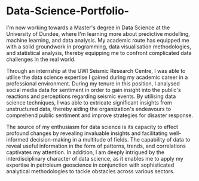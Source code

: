 # Data-Science-Portfolio-
I'm now working towards a Master's degree in Data Science at the University of Dundee, where I'm learning more about predictive modelling, machine learning, and data analysis. My academic route has equipped me with a solid groundwork in programming, data visualisation methodologies, and statistical analysis, thereby equipping me to confront complicated data challenges in the real world.

Through an internship at the UWI Seismic Research Centre, I was able to utilise the data science expertise I gained during my academic career in a professional environment. During my tenure in this position, I analysed social media data for sentiment in order to gain insight into the public's reactions and perceptions regarding seismic events. By utilising data science techniques, I was able to extricate significant insights from unstructured data, thereby aiding the organization's endeavours to comprehend public sentiment and improve strategies for disaster response.

The source of my enthusiasm for data science is its capacity to effect profound changes by revealing invaluable insights and facilitating well-informed decision-making in a multitude of fields. The capability of data to reveal useful information in the form of patterns, trends, and correlations captivates my attention. 
In addition, I am deeply intrigued by the interdisciplinary character of data science, as it enables me to apply my expertise in petroleum geoscience in conjunction with sophisticated analytical methodologies to tackle obstacles across various sectors. 

